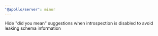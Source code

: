 ```yaml
---
'@apollo/server': minor
---
```


Hide "did you mean" suggestions when introspection is disabled to avoid leaking schema information
